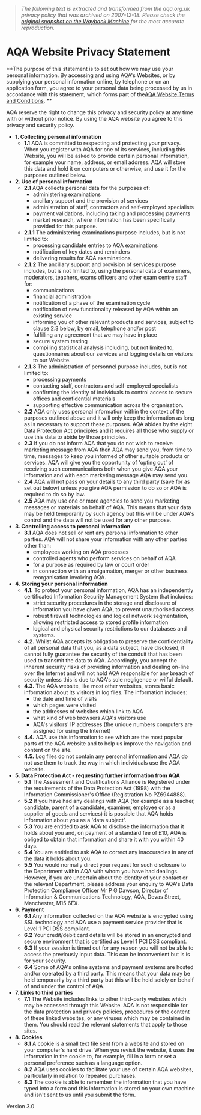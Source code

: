 > *The following text is extracted and transformed from the aqa.org.uk privacy policy that was archived on 2007-12-18. Please check the [original snapshot on the Wayback Machine](https://web.archive.org/web/20071218064940id_/http%3A//www.aqa.org.uk/privacy.php) for the most accurate reproduction.*

# AQA Website Privacy Statement

**The purpose of this statement is to set out how we may use your personal information. By accessing and using AQA's Websites, or by supplying your personal information online, by telephone or on an application form, you agree to your personal data being processed by us in accordance with this statement, which forms part of the[AQA Website Terms and Conditions](https://web.archive.org/terms.php). **

AQA reserve the right to change this privacy and security policy at any time with or without prior notice. By using the AQA website you agree to this privacy and security policy.

  * **1\. Collecting personal information**
    * **1.1** AQA is committed to respecting and protecting your privacy. When you register with AQA for one of its services, including this Website, you will be asked to provide certain personal information, for example your name, address, or email address. AQA will store this data and hold it on computers or otherwise, and use it for the purposes outlined below.
  * **2\. Use of personal information**
    * **2.1** AQA collects personal data for the purposes of: 
      * administering examinations
      * ancillary support and the provision of services
      * administration of staff, contractors and self-employed specialists
      * payment validations, including taking and processing payments
      * market research, where information has been specifically provided for this purpose.
    * **2.1.1** The administering examinations purpose includes, but is not limited to: 
      * processing candidate entries to AQA examinations
      * notification of key dates and reminders
      * delivering results for AQA examinations.
    * **2.1.2** The ancillary support and provision of services purpose includes, but is not limited to, using the personal data of examiners, moderators, teachers, exams officers and other exam centre staff for: 
      * communications
      * financial administration
      * notification of a phase of the examination cycle
      * notification of new functionality released by AQA within an existing service
      * informing you of other relevant products and services, subject to clause 2.3 below, by email, telephone and/or post
      * fulfilling any agreement that we may have in place
      * secure system testing
      * compiling statistical analysis including, but not limited to, questionnaires about our services and logging details on visitors to our Website.
    * **2.1.3** The administration of personnel purpose includes, but is not limited to: 
      * processing payments
      * contacting staff, contractors and self-employed specialists
      * confirming the identity of individuals to control access to secure offices and confidential materials
      * supporting effective communication across the organisation.
    * **2.2** AQA only uses personal information within the context of the purposes outlined above and it will only keep the information as long as is necessary to support these purposes. AQA abides by the eight Data Protection Act principles and it requires all those who supply or use this data to abide by those principles.
    * **2.3** If you do not inform AQA that you do not wish to receive marketing message from AQA then AQA may send you, from time to time, messages to keep you informed of other suitable products or services. AQA will give you the opportunity of 'opting out' of receiving such communications both when you give AQA your information and with each marketing message AQA may send you.
    * **2.4** AQA will not pass on your details to any third party (save for as set out below) unless you give AQA permission to do so or AQA is required to do so by law.
    * **2.5** AQA may use one or more agencies to send you marketing messages or materials on behalf of AQA. This means that your data may be held temporarily by such agency but this will be under AQA's control and the data will not be used for any other purpose.
  * **3\. Controlling access to personal information**
    * **3.1** AQA does not sell or rent any personal information to other parties. AQA will not share your information with any other parties other than: 
      * employees working on AQA processes
      * controlled agents who perform services on behalf of AQA
      * for a purpose as required by law or court order
      * in connection with an amalgamation, merger or other business reorganisation involving AQA.
  * **4\. Storing your personal information**
    * **4.1.** To protect your personal information, AQA has an independently certificated Information Security Management System that includes: 
      * strict security procedures in the storage and disclosure of information you have given AQA, to prevent unauthorised access
      * robust firewall technologies and logical network segmentation, allowing restricted access to stored profile information
      * logical and physical security restrictions to our databases and systems.
    * **4.2.** Whilst AQA accepts its obligation to preserve the confidentiality of all personal data that you, as a data subject, have disclosed, it cannot fully guarantee the security of the conduit that has been used to transmit the data to AQA. Accordingly, you accept the inherent security risks of providing information and dealing on-line over the Internet and will not hold AQA responsible for any breach of security unless this is due to AQA's sole negligence or wilful default.
    * **4.3.** The AQA website, like most other websites, stores basic information about its visitors in log files. The information includes: 
      * the date and time of visits
      * which pages were visited
      * the addresses of websites which link to AQA
      * what kind of web browsers AQA's visitors use
      * AQA's visitors' IP addresses (the unique numbers computers are assigned for using the Internet)
    * **4.4.** AQA use this information to see which are the most popular parts of the AQA website and to help us improve the navigation and content on the site.
    * **4.5.** Log files do not contain any personal information and AQA do not use them to track the way in which individuals use the AQA website.
  * **5\. Data Protection Act - requesting further information from AQA**
    * **5.1** The Assessment and Qualifications Alliance is Registered under the requirements of the Data Protection Act (1998) with the Information Commissioner's Office (Registration No PZ6944888). 
    * **5.2** If you have had any dealings with AQA (for example as a teacher, candidate, parent of a candidate, examiner, employee or as a supplier of goods and services) it is possible that AQA holds information about you as a 'data subject'. 
    * **5.3** You are entitled to ask AQA to disclose the information that it holds about you and, on payment of a standard fee of £10, AQA is obliged to obtain that information and share it with you within 40 days. 
    * **5.4** You are entitled to ask AQA to correct any inaccuracies in any of the data it holds about you. 
    * **5.5** You would normally direct your request for such disclosure to the Department within AQA with whom you have had dealings. However, if you are uncertain about the identity of your contact or the relevant Department, please address your enquiry to AQA's Data Protection Compliance Officer Mr P G Dawson, Director of Information & Communications Technology, AQA, Devas Street, Manchester, M15 6EX. 
  * **6\. Payment**
    * **6.1** Any information collected on the AQA website is encrypted using SSL technology and AQA use a payment service provider that is Level 1 PCI DSS compliant.
    * **6.2** Your credit/debit card details will be stored in an encrypted and secure environment that is certified as Level 1 PCI DSS compliant.
    * **6.3** If your session is timed out for any reason you will not be able to access the previously input data. This can be inconvenient but is is for your security.
    * **6.4** Some of AQA's online systems and payment systems are hosted and/or operated by a third party. This means that your data may be held temporarily by a third party but this will be held solely on behalf of and under the control of AQA.
  * **7\. Links to third parties**
    * **7.1** The Website includes links to other third-party websites which may be accessed through this Website. AQA is not responsible for the data protection and privacy policies, procedures or the content of these linked websites, or any viruses which may be contained in them. You should read the relevant statements that apply to those sites.
  * **8\. Cookies**
    * **8.1** A cookie is a small text file sent from a website and stored on your computer's hard drive. When you revisit the website, it uses the information in the cookie to, for example, fill in a form or set a personal preference such as a language option.
    * **8.2** AQA uses cookies to facilitate your use of certain AQA websites, particularly in relation to repeated purchases.
    * **8.3** The cookie is able to remember the information that you have typed into a form and this information is stored on your own machine and isn't sent to us until you submit the form.



Version 3.0
